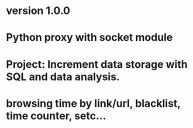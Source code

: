 # version 1.0.0
# Python proxy with socket module
# Project: Increment data storage with SQL and data analysis.
# browsing time by link/url, blacklist, time counter, setc...